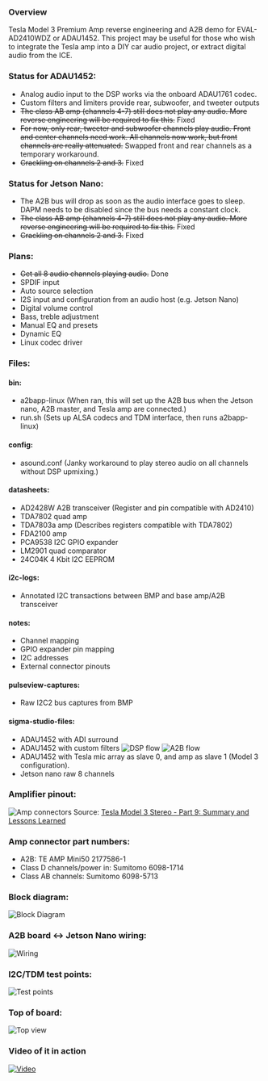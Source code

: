### Overview

Tesla Model 3 Premium Amp reverse engineering and A2B demo for EVAL-AD2410WDZ or ADAU1452. This project may be useful for those who wish to integrate the Tesla amp into a DIY car audio project, or extract digital audio from the ICE.

### Status for ADAU1452:
- Analog audio input to the DSP works via the onboard ADAU1761 codec.
- Custom filters and limiters provide rear, subwoofer, and tweeter outputs
- ~~The class AB amp (channels 4-7) still does not play any audio. More reverse engineering will be required to fix this.~~ Fixed
- ~~For now, only rear, tweeter and subwoofer channels play audio. Front and center channels need work. All channels now work, but front channels are really attenuated.~~ Swapped front and rear channels as a temporary workaround.
- ~~Crackling on channels 2 and 3.~~ Fixed

### Status for Jetson Nano:
- The A2B bus will drop as soon as the audio interface goes to sleep. DAPM needs to be disabled since the bus needs a constant clock.
- ~~The class AB amp (channels 4-7) still does not play any audio. More reverse engineering will be required to fix this.~~ Fixed
- ~~Crackling on channels 2 and 3.~~ Fixed

### Plans:
- ~~Get all 8 audio channels playing audio.~~ Done
- SPDIF input
- Auto source selection
- I2S input and configuration from an audio host (e.g. Jetson Nano)
- Digital volume control
- Bass, treble adjustment
- Manual EQ and presets
- Dynamic EQ
- Linux codec driver

### Files:

#### bin:
- a2bapp-linux (When ran, this will set up the A2B bus when the Jetson nano, A2B master, and Tesla amp are connected.)
- run.sh (Sets up ALSA codecs and TDM interface, then runs a2bapp-linux)

#### config:
- asound.conf (Janky workaround to play stereo audio on all channels without DSP upmixing.)

#### datasheets:
- AD2428W A2B transceiver (Register and pin compatible with AD2410)
- TDA7802 quad amp
- TDA7803a amp (Describes registers compatible with TDA7802)
- FDA2100 amp
- PCA9538 I2C GPIO expander
- LM2901 quad comparator
- 24C04K 4 Kbit I2C EEPROM

#### i2c-logs:
- Annotated I2C transactions between BMP and base amp/A2B transceiver

#### notes:
- Channel mapping
- GPIO expander pin mapping
- I2C addresses
- External connector pinouts

#### pulseview-captures:
- Raw I2C2 bus captures from BMP

#### sigma-studio-files:
- ADAU1452 with ADI surround
- ADAU1452 with custom filters
![DSP flow](https://github.com/doitaljosh/tesla-model3-premium-amp-re/blob/experimental/images/sigmastudio_1.png?raw=true)
![A2B flow](https://github.com/doitaljosh/tesla-model3-premium-amp-re/blob/experimental/images/sigmastudio_2.png?raw=true)
- ADAU1452 with Tesla mic array as slave 0, and amp as slave 1 (Model 3 configuration).
- Jetson nano raw 8 channels

### Amplifier pinout:
![Amp connectors](https://github.com/doitaljosh/tesla-model3-premium-amp-re/blob/experimental/images/amp-pinout.png?raw=true)
Source:  [ Tesla Model 3 Stereo - Part 9: Summary and Lessons Learned](https://www.travisllado.com/2019/05/tesla-model-3-stereo-part-9-summary-and.html)

### Amp connector part numbers:
- A2B: TE AMP Mini50 2177586-1
- Class D channels/power in: Sumitomo 6098-1714
- Class AB channels: Sumitomo 6098-5713

### Block diagram:
![Block Diagram](https://github.com/doitaljosh/tesla-model3-premium-amp-re/blob/experimental/images/block-diagram.png?raw=true)

### A2B board <-> Jetson Nano wiring:
![Wiring](https://github.com/doitaljosh/tesla-model3-premium-amp-re/blob/experimental/images/a2b-jetson-nano.png?raw=true)

### I2C/TDM test points:
![Test points](https://github.com/doitaljosh/tesla-model3-premium-amp-re/blob/experimental/images/i2c_tdm_pins.jpg?raw=true)

### Top of board:
![Top view](https://github.com/doitaljosh/tesla-model3-premium-amp-re/blob/experimental/images/top.jpg?raw=true)

### Video of it in action
[![Video](https://img.youtube.com/vi/0QqQH-jE5aw/0.jpg)](https://www.youtube.com/watch?v=0QqQH-jE5aw "Model 3 Amp Test with Better DSP Algorithms (Wear headphones)")
